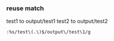 
### reuse match

test1 to output/test1
test2 to output/test2

```
:%s/test\(.\)$/output\/test\1/g
```
